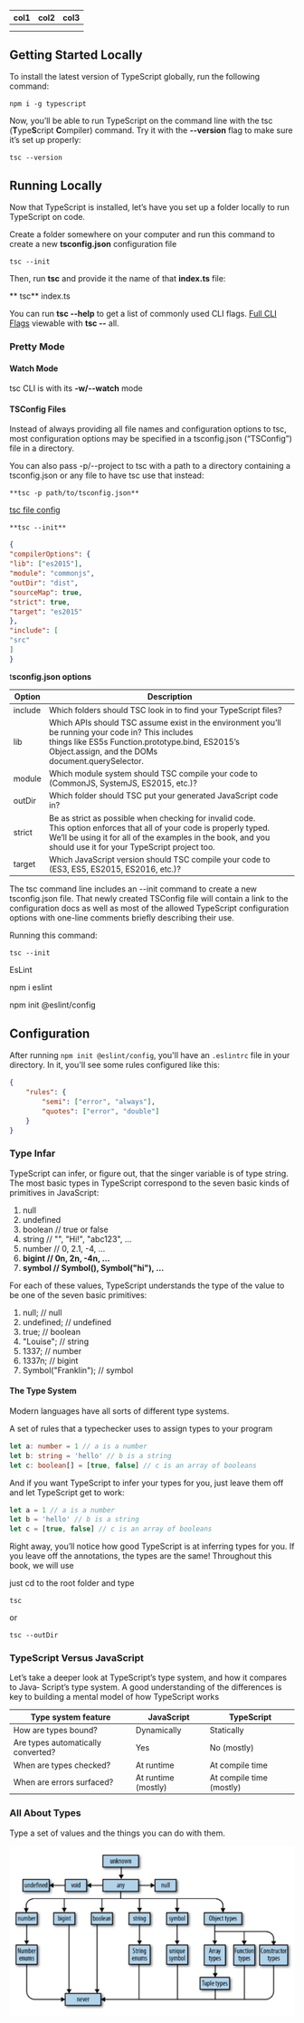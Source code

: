 | col1 | col2 | col3 |
| ---- | ---- | ---- |
|      |      |      |
|      |      |      |

## Getting Started Locally

To install the latest version of TypeScript globally, run the following command:

    npm i -g typescript

Now, you’ll be able to run TypeScript on the command line with the tsc (**T**ype**S**cript **C**ompiler) command. Try it with the **--version** flag to make sure it’s set up properly:

    tsc --version

## Running Locally

Now that TypeScript is installed, let’s have you set up a folder locally to run TypeScript on code.

Create a folder somewhere on your computer and run this command to create a new **tsconfig.json** configuration file

    tsc --init

Then, run **tsc** and provide it the name of that **index.ts** file:

**
    tsc** index.ts

You can run  **tsc --help**  to get a list of commonly used CLI flags.  [Full CLI Flags](https://www.typescriptlang.org/docs/handbook/compiler-options.html) viewable with **tsc --**   all.

### Pretty Mode

#### **Watch Mode**

tsc CLI is with its **-w/--watch** mode

#### TSConfig Files

Instead of always providing all file names and configuration options to tsc, most configuration options may be specified in a tsconfig.json (“TSConfig”) file in a directory.

You can also pass -p/--project to tsc with a path to a directory containing a tsconfig.json or any file to have tsc use that instead:

    **tsc -p path/to/tsconfig.json**

[tsc file config](https://www.typescriptlang.org/tsconfig)

    **tsc --init**

```json
{
"compilerOptions": {
"lib": ["es2015"],
"module": "commonjs",
"outDir": "dist",
"sourceMap": true,
"strict": true,
"target": "es2015"
},
"include": [
"src"
]
}
```

t**sconfig.json options**

| Option  | Description                                                                                                                                                                                                                                       |
| ------- | ------------------------------------------------------------------------------------------------------------------------------------------------------------------------------------------------------------------------------------------------- |
| include | Which folders should TSC look in to find your TypeScript files?                                                                                                                                                                                   |
| lib     | Which APIs should TSC assume exist in the environment you’ll be running your code in? This includes<br />things like ES5s Function.prototype.bind, ES2015’s Object.assign, and the DOMs<br />document.querySelector.                            |
| module  | Which module system should TSC compile your code to (CommonJS, SystemJS, ES2015, etc.)?                                                                                                                                                           |
| outDir  | Which folder should TSC put your generated JavaScript code in?                                                                                                                                                                                    |
| strict  | Be as strict as possible when checking for invalid code.<br />This option enforces that all of your code is properly typed.<br />We’ll be using it for all of the examples in the book, and you should use it for your TypeScript project too. |
| target  | Which JavaScript version should TSC compile your code to (ES3, ES5, ES2015, ES2016, etc.)?                                                                                                                                                        |

The tsc command line includes an --init command to create a new tsconfig.json file. That newly created TSConfig file will contain a link to the configuration docs as well as most of the allowed TypeScript
configuration options with one-line comments briefly describing their use.

Running this command:

    tsc --init

EsLint

 npm i eslint

   npm init @eslint/config

## Configuration

After running `npm init @eslint/config`, you'll have an `.eslintrc` file in your directory. In it, you'll see some rules configured like this:

```json
{
    "rules": {
        "semi": ["error", "always"],
        "quotes": ["error", "double"]
    }
}
```

### Type Infar

TypeScript can infer, or figure out, that the singer variable is of type string. The most basic types in TypeScript correspond to the seven basic kinds of primitives in JavaScript:

1. null
2. undefined
3. boolean // true or false
4. string // "", "Hi!", "abc123", …
5. number // 0, 2.1, -4, …
6. **bigint // 0n, 2n, -4n, …**
7. **symbol // Symbol(), Symbol("hi"), …**

For each of these values, TypeScript understands the type of the value to be one of the seven basic primitives:

1. null; // null
2. undefined; // undefined
3. true; // boolean
4. "Louise"; // string
5. 1337; // number
6. 1337n; // bigint
7. Symbol("Franklin"); // symbol

#### The Type System

Modern languages have all sorts of different type systems.

A set of rules that a typechecker uses to assign types to your program

```typescript
let a: number = 1 // a is a number
let b: string = 'hello' // b is a string
let c: boolean[] = [true, false] // c is an array of booleans
```

And if you want TypeScript to infer your types for you, just leave them off and let TypeScript get to work:

```typescript
let a = 1 // a is a number
let b = 'hello' // b is a string
let c = [true, false] // c is an array of booleans
```

Right away, you’ll notice how good TypeScript is at inferring types for you. If you leave off the annotations, the types are the same! Throughout this book, we will use

just cd to the root folder and type

    tsc

or

    tsc --outDir

### TypeScript Versus JavaScript

Let’s take a deeper look at TypeScript’s type system, and how it compares to Java‐ Script’s type system. A good understanding of the differences is key to building a mental model of how TypeScript works

| Type system feature                | JavaScript          | TypeScript               |
| ---------------------------------- | ------------------- | ------------------------ |
| How are types bound?               | Dynamically         | Statically               |
| Are types automatically converted? | Yes                 | No (mostly)              |
| When are types checked?            | At runtime          | At compile time          |
| When are errors surfaced?          | At runtime (mostly) | At compile time (mostly) |

### **All About Types**

Type  a set of values and the things you can do with them.

![1687717979408](image/readme/1687717979408.png)
